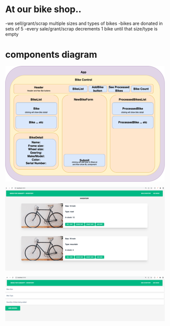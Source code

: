 
# At our bike shop..
-we sell/grant/scrap multiple sizes and types of bikes
-bikes are donated in sets of 5
-every sale/grant/scrap decrements 1 bike until that size/type is empty


# components diagram

![app component layout](src/img/component-layout.png)

![inventory screenshot](src/img/list.png)

![add bike screenshot](src/img/form.png)